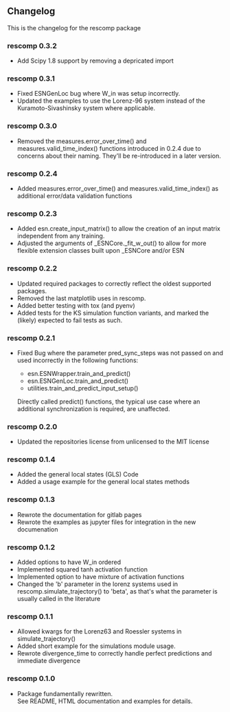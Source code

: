 ## Changelog

This is the changelog for the rescomp package

### rescomp 0.3.2
* Add Scipy 1.8 support by removing a depricated import

### rescomp 0.3.1
* Fixed ESNGenLoc bug where W_in was setup incorrectly.
* Updated the examples to use the Lorenz-96 system instead of the Kuramoto-Sivashinsky system where applicable.

### rescomp 0.3.0
* Removed the measures.error_over_time() and measures.valid_time_index() functions introduced in 0.2.4 due to
concerns about their naming. They'll be re-introduced in a later version.

### rescomp 0.2.4
* Added measures.error_over_time() and measures.valid_time_index() as additional error/data validation functions

### rescomp 0.2.3
* Added esn.create_input_matrix() to allow the creation of an input matrix independent from any training.
* Adjusted the arguments of _ESNCore._fit_w_out() to allow for more flexible extension classes built upon _ESNCore 
and/or ESN

### rescomp 0.2.2

* Updated required packages to correctly reflect the oldest supported packages.
* Removed the last matplotlib uses in rescomp.
* Added better testing with tox (and pyenv)
* Added tests for the KS simulation function variants, and marked the (likely) expected to fail tests as such.

### rescomp 0.2.1

* Fixed Bug where the parameter pred_sync_steps was not passed on and used 
incorrectly in the following functions:
   * esn.ESNWrapper.train_and_predict()
   * esn.ESNGenLoc.train_and_predict()
   * utilities.train_and_predict_input_setup()
   
  Directly called predict() functions, the typical use case where an
  additional synchronization is required, are unaffected.
   
### rescomp 0.2.0

* Updated the repositories license from unlicensed to the MIT license

### rescomp 0.1.4

* Added the general local states (GLS) Code
* Added a usage example for the general local states methods

### rescomp 0.1.3

* Rewrote the documentation for gitlab pages
* Rewrote the examples as jupyter files for integration in the new documenation

### rescomp 0.1.2

* Added options to have W_in ordered 
* Implemented squared tanh activation function
* Implemented option to have mixture of activation functions
* Changed the 'b' parameter in the lorenz systems used in 
  rescomp.simulate_trajectory() to 'beta', as that's what the parameter is 
  usually called in the literature

### rescomp 0.1.1

* Allowed kwargs for the Lorenz63 and Roessler systems in simulate_trajectory()
* Added short example for the simulations module usage.
* Rewrote divergence_time to correctly handle perfect predictions and 
  immediate divergence


### rescomp 0.1.0

* Package fundamentally rewritten.  
  See README, HTML documentation and examples for details.

